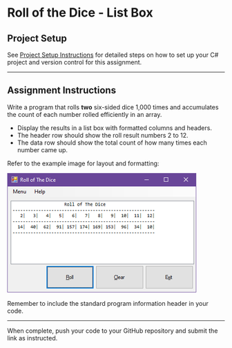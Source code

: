 # Roll of the Dice - List Box

## Project Setup

See [Project Setup Instructions](./ProjectSetup.md) for detailed steps on how to set up your C# project and version control for this assignment.

---

## Assignment Instructions

Write a program that rolls **two** six-sided dice 1,000 times and accumulates the count of each number rolled efficiently in an array.

- Display the results in a list box with formatted columns and headers.
- The header row should show the roll result numbers 2 to 12.
- The data row should show the total count of how many times each number came up.

Refer to the example image for layout and formatting:

![Roll of the Dice List Box Example](../Images/RollOfTheDiceListBox.PNG)

Remember to include the standard program information header in your code.

---

When complete, push your code to your GitHub repository and submit the link as instructed.
